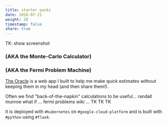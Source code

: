 ```yaml
---
title: starter packs
date: 2018-07-21
weight: 20
timestamp: false
share: true
---
```


TK: show screenshot

### (AKA the Monte-Carlo Calculator)
### (AKA the Fermi Problem Machine)

[The Oracle][site] is a web app I built to help me make quick estimates without keeping them in my head (and then share them!).

Often we find "back-of-the-napkin" calculations to be useful... randall munroe what if ... fermi problems wiki ... TK TK TK


It is deployed with `#kubernetes` on `#google-cloud-platform` and is built with `#python` using `#flask`.



[site]: https://oracle.math.computer
